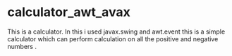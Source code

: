 # calculator_awt_avax
This is a calculator. In this i used javax.swing and awt.event this  is a simple calculator which can perform calculation on all the positive and negative numbers .
